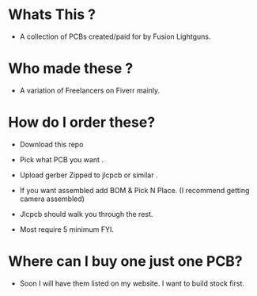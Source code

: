 # Whats This ?

- A collection of PCBs created/paid for by Fusion Lightguns.

# Who made these ? 

- A variation of Freelancers on Fiverr mainly.

# How do I order these? 

- Download this repo

- Pick what PCB you want .

- Upload gerber Zipped to jlcpcb or similar .

- If you want assembled add BOM & Pick N Place. (I recommend getting camera assembled)

- Jlcpcb should walk you through the rest.

- Most require 5 minimum FYI.


# Where can I buy one just one PCB? 

- Soon I will have them listed on my website. I want to build stock first.
